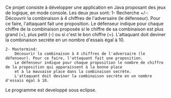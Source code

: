Ce projet consiste à développer une application en Java proposant des jeux de logique, en mode console. 
Les deux jeux sont:
    1- Recherche +/-:
        Découvrir la combinaison à 4 chiffres de l'adversaire (le défenseur). Pour ce faire, l'attaquant fait une proposition.
        Le défenseur indique pour chaque chiffre de la combinaison proposée si le chiffre de sa combinaison est plus grand (+),
        plus petit (-) ou si c'est le bon chiffre (=).
        L'attaquant doit deviner la combinaison secrète en un nombre d'essais égal à 10.
        
    2- Mastermind:
        Découvrir la combinaison à 4 chiffres de l'adversaire (le défenseur). Pour ce faire, l'attaquant fait une proposition. 
        Le défenseur indique pour chaque proposition le nombre de chiffre de la proposition qui apparaissent à la bonne place 
        et à la mauvaise place dans la combinaison secrète.
        L'attaquant doit deviner la combinaison secrète en un nombre d'essais égal à 10.
        
Le programme est developpé sous eclipse.

